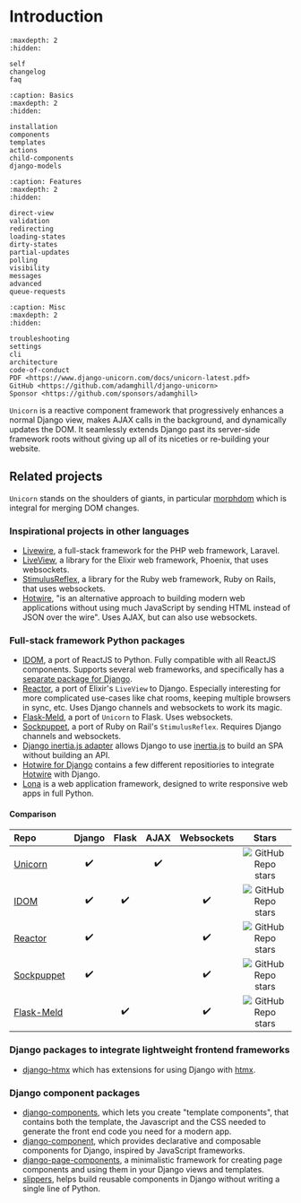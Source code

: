 # Introduction

```{toctree}
:maxdepth: 2
:hidden:

self
changelog
faq
```

```{toctree}
:caption: Basics
:maxdepth: 2
:hidden:

installation
components
templates
actions
child-components
django-models
```

```{toctree}
:caption: Features
:maxdepth: 2
:hidden:

direct-view
validation
redirecting
loading-states
dirty-states
partial-updates
polling
visibility
messages
advanced
queue-requests
```

```{toctree}
:caption: Misc
:maxdepth: 2
:hidden:

troubleshooting
settings
cli
architecture
code-of-conduct
PDF <https://www.django-unicorn.com/docs/unicorn-latest.pdf>
GitHub <https://github.com/adamghill/django-unicorn>
Sponsor <https://github.com/sponsors/adamghill>
```

`Unicorn` is a reactive component framework that progressively enhances a normal Django view, makes AJAX calls in the background, and dynamically updates the DOM. It seamlessly extends Django past its server-side framework roots without giving up all of its niceties or re-building your website.

## Related projects

`Unicorn` stands on the shoulders of giants, in particular [morphdom](https://github.com/patrick-steele-idem/morphdom) which is integral for merging DOM changes.

### Inspirational projects in other languages

- [Livewire](https://laravel-livewire.com/), a full-stack framework for the PHP web framework, Laravel.
- [LiveView](https://github.com/phoenixframework/phoenix_live_view), a library for the Elixir web framework, Phoenix, that uses websockets.
- [StimulusReflex](https://docs.stimulusreflex.com), a library for the Ruby web framework, Ruby on Rails, that uses websockets.
- [Hotwire](https://hotwire.dev), "is an alternative approach to building modern web applications without using much JavaScript by sending HTML instead of JSON over the wire". Uses AJAX, but can also use websockets.

### Full-stack framework Python packages

- [IDOM](https://github.com/idom-team/idom), a port of ReactJS to Python. Fully compatible with all ReactJS components. Supports several web frameworks, and specifically has a [separate package for Django](https://github.com/idom-team/django-idom).
- [Reactor](https://github.com/edelvalle/reactor/), a port of Elixir's `LiveView` to Django. Especially interesting for more complicated use-cases like chat rooms, keeping multiple browsers in sync, etc. Uses Django channels and websockets to work its magic.
- [Flask-Meld](https://github.com/mikeabrahamsen/Flask-Meld), a port of `Unicorn` to Flask. Uses websockets.
- [Sockpuppet](https://sockpuppet.argpar.se/), a port of Ruby on Rail's `StimulusReflex`. Requires Django channels and websockets.
- [Django inertia.js adapter](https://github.com/zodman/inertia-django) allows Django to use <a href="https://inertiajs.com">inertia.js</a> to build an SPA without building an API.
- [Hotwire for Django](https://github.com/hotwire-django) contains a few different repositiories to integrate [Hotwire](https://hotwire.dev) with Django.
- [Lona](https://lona-web.org/) is a web application framework, designed to write responsive web apps in full Python.

#### Comparison

| Repo                                                          | Django | Flask | AJAX | Websockets |                                                       Stars                                                        |
| :------------------------------------------------------------ | :----: | :---: | :--: | :--------: | :----------------------------------------------------------------------------------------------------------------: |
| [Unicorn](https://github.com/adamghill/django-unicorn)        |   ✔️   |       |  ✔️  |            |   ![GitHub Repo stars](https://img.shields.io/github/stars/adamghill/django-unicorn?label=%20&style=flat-square)   |
| [IDOM](https://github.com/idom-team/idom)                     |   ✔️   |  ✔️  |       |    ✔️     |   ![GitHub Repo stars](https://img.shields.io/github/stars/idom-team/idom?label=%20&style=flat-square)   |
| [Reactor](https://github.com/edelvalle/reactor/)              |   ✔️   |       |      |     ✔️     |      ![GitHub Repo stars](https://img.shields.io/github/stars/edelvalle/reactor?label=%20&style=flat-square)       |
| [Sockpuppet](https://github.com/jonathan-s/django-sockpuppet) |   ✔️   |       |      |     ✔️     | ![GitHub Repo stars](https://img.shields.io/github/stars/jonathan-s/django-sockpuppet?label=%20&style=flat-square) |
| [Flask-Meld](https://github.com/mikeabrahamsen/Flask-Meld)    |        |  ✔️   |      |     ✔️     |  ![GitHub Repo stars](https://img.shields.io/github/stars/mikeabrahamsen/Flask-Meld?label=%20&style=flat-square)   |

### Django packages to integrate lightweight frontend frameworks

- [django-htmx](https://github.com/adamchainz/django-htmx) which has extensions for using Django with [htmx](https://htmx.org/).

### Django component packages

- [django-components](https://github.com/EmilStenstrom/django-components/), which lets you create "template components", that contains both the template, the Javascript and the CSS needed to generate the front end code you need for a modern app.
- [django-component](https://gitlab.com/Mojeer/django_components), which provides declarative and composable components for Django, inspired by JavaScript frameworks.
- [django-page-components](https://github.com/andreyfedoseev/django-page-components), a minimalistic framework for creating page components and using them in your Django views and templates.
- [slippers](https://mitchel.me/slippers/), helps build reusable components in Django without writing a single line of Python.
